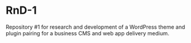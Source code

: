 # RnD-1
Repository #1 for research and development of a WordPress theme and plugin pairing for a business CMS and web app delivery medium.
